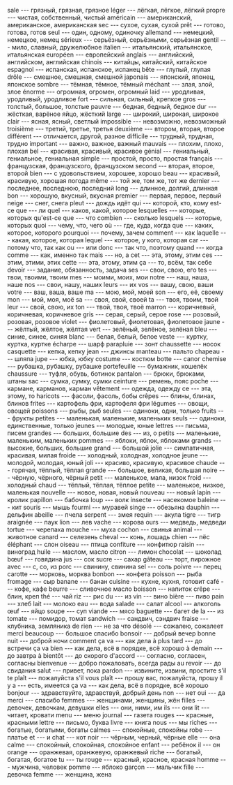 sale --- грязный, грязная, грязное
léger --- лёгкая, лёгкое, лёгкий
propre --- чистая, собственный, чистый
américain --- американский, американское, американская
sec --- сухое, сухая, сухой
prêt --- готово, готова, готов
seul --- один, одному, одиночку
allemand --- немецкий, немецкое, немец
sérieux --- серьёзный, серьёзными, серьёзная
gentil --- мило, славный, дружелюбное
italien --- итальянский, итальянское, итальянская
européen --- европейский
anglais --- английский, английском, английская
chinois --- китайцы, китайский, китайское
espagnol --- испанская, испанское, испанец
bête --- глупый, глупая
drôle --- смешное, смешная, смешной
japonais --- японский, японец, японское
sombre --- тёмная, тёмное, тёмный
méchant --- злая, злой, злое
énorme --- огромная, огромен, огромный
laid --- уродливая, уродливый, уродливое
fort --- сильная, сильный, крепкое
gros --- толстый, большое, толстые
pauvre --- бедная, бедный, бедное
dur --- жёсткая, варёное яйцо, жёсткий
large --- широкий, широкая, широкое
clair --- ясная, ясный, светлый
impossible --- невозможно, невозможный
troisième --- третий, третье, третья
deuxième --- втором, вторая, второе
différent --- отличается, другой, разное
difficile --- трудный, трудная, трудно
important --- важно, важное, важный
mauvais --- плохим, плохо, плохая
bel --- красивая, красивый, красивое
génial --- гениальный, гениальное, гениальная
simple --- простой, просто, простая
français --- французская, французского, французском
second --- вторая, второе, второй
bien --- с удовольствием, хорошее, хорошо
beau --- красивый, красивую, хорошая погода
même --- той же, том же, тот же
dernier --- последнее, последнюю, последний
long --- длинное, долгий, длинная
bon --- хорошую, вкусный, вкусная
premier --- первая, первое, первый
neige --- снег, снега
pleut --- дождь идёт
qui --- которой, кто, кому
est-ce que --- ли
quel --- каков, какой, которое
lesquelles --- которые, которых
qu'est-ce que --- что
combien --- сколько
lesquels --- которые, которых
quoi --- чему, что, чего
où --- где, куда, когда
que --- каких, которое, которого
pourquoi --- почему, зачем
comment --- как
laquelle --- какая, которое, которая
lequel --- которое, у кого, которая
car --- потому что, так как
ou --- или
donc --- так что, поэтому
quand --- когда
comme --- как, именно так
mais --- но, а
cet --- эта, этому, этим
ces --- этим, этими, этих
cette --- эта, этому, этим
ça --- то, всём, так себе
devoir --- задание, обязанность, задача
ses --- свои, свою, его
tes --- твои, твоими, твоим
mes --- моими, моих, мои
notre --- наш, наша, наше
nos --- свои, нашу, наших
leurs --- их
vos --- вашу, свою, ваши
votre --- ваш, ваша, ваше
ma --- мою, мой, моей
son --- его, её, своему
mon --- мой, моя, моё
sa --- своя, свой, своей
ta --- твоя, твоим, твой
leur --- свой, свою, их
ton --- твой, твоя, твоё
marron --- коричневый, коричневая, коричневое
gris --- серая, серый, серое
rose --- розовый, розовая, розовое
violet --- фиолетовый, фиолетовая, фиолетовое
jaune --- жёлтый, жёлтое, жёлтая
vert --- зелёный, зелёное, зелёная
bleu --- синие, синее, синяя
blanc --- белая, белый, белое
veste --- куртку, куртка, куртке
écharpe --- шарф
parapluie --- зонт
chaussette --- носок
casquette --- кепка, кепку
jean --- джинсы
manteau --- пальто
chapeau --- шляпа
jupe --- юбка, юбку
costume --- костюм
botte --- сапог
chemise --- рубашка, рубашку, рубашке
portefeuille --- бумажник, кошелёк
chaussure --- туфля, обувь, ботинок
pantalon --- брюки, брюками, штаны
sac --- сумка, сумку, сумки
ceinture --- ремень, пояс
poche --- кармане, карманов, карман
vêtement --- одежда, одежду
ce --- эта, этому, то
haricots --- фасоли, фасоль, бобы
crêpes --- блины, блинах, блинов
frites --- картофель фри, картофеля фри
légumes --- овощи, овощей
poissons --- рыбы, рыб
seules --- одиноки, одни, только
fruits --- фрукты
petites --- маленькая, маленькие, маленьких
seuls --- одиноки, единственные, только
jeunes --- молодые, юные
lettres --- письма, писем
grandes --- больших, большие
des --- из, о
petits --- маленькие, маленьким, маленьких
pommes --- яблоки, яблок, яблоками
grands --- высокие, больших, большие
grand --- большой
jolie --- симпатичная, красивая, милая
froide --- холодный, холодная, холодное
jeune --- молодой, молодая, юный
joli --- красиво, красивую, красивое
chaude --- горячая, тёплый, тёплая
grande --- большое, великая, большая
noire --- чёрную, чёрного, чёрный
petit --- маленькое, мала, низок
froid --- холодный
chaud --- тёплый, тёплая, тёплое
petite --- маленькое, низкое, маленькая
nouvelle --- новое, новая, новый
nouveau --- новый
lapin --- кролик
papillon --- бабочка
loup --- волк
insecte --- насекомое
baleine --- кит
souris --- мышь
fourmi --- муравей
singe --- обезьяна
dauphin --- дельфин
abeille --- пчела
serpent --- змея
requin --- акула
tigre --- тигр
araignée --- паук
lion --- лев
vache --- корова
ours --- медведь, медведи
tortue --- черепаха
mouche --- муха
cochon --- свинья
animal --- животное
canard --- селезень
cheval --- конь, лошадь
chien --- пёс
éléphant --- слон
oiseau --- птица
confiture --- конфитюр
raisin --- виноград
huile --- маслом, масло
citron --- лимон
chocolat --- шоколад
bœuf --- говядина
jus --- сок
sucre --- сахар
gâteau --- торт, пирожное
avec --- с, со, из
porc --- свинину, свинина
sel --- соль
poivre --- перец
carotte --- морковь, морква
bonbon --- конфета
poisson --- рыба
fromage --- сыр
banane --- банан
cuisine --- кухне, кухня, готовит
café --- кофе, кафе
beurre --- сливочное масло
boisson --- напиток
crêpe --- блин, креп
thé --- чай
riz --- рис
du --- из
vin --- вино
bière --- пиво
pain --- хлеб
lait --- молоко
eau --- вода
salade --- салат
alcool --- алкоголь
œuf --- яйцо
soupe --- суп
viande --- мясо
baguette --- багет
de la --- из
tomate --- помидор, томат
sandwich --- сандвич, сэндвич
fraise --- клубника, земляника
de rien --- не за что
désolé --- сожалею, сожалеет
merci beaucoup --- большое спасибо
bonsoir --- добрый вечер
bonne nuit --- доброй ночи
comment ça va --- как дела
à plus tard --- до встречи
ça va bien --- как дела, всё в порядке, всё хорошо
à demain --- до завтра
à bientôt --- до скорого
d'accord --- согласно, согласен, согласны
bienvenue --- добро пожаловать, всегда рады
au revoir --- до свидания
salut --- привет, пока
pardon --- извините, извини, простите
s'il te plaît --- пожалуйста
s'il vous plaît --- прошу вас, пожалуйста, прошу
il y a --- есть, имеется
ça va --- как дела, всё в порядке, всё хорошо
bonjour --- здравствуйте, здравствуй, добрый день
non --- нет
oui --- да
merci --- спасибо
femmes --- женщинами, женщины, жён
filles --- девочек, девочкам, девушки
elles --- они, ними, им
ils --- они
lit --- читает, кровати
menu --- меню
journal --- газета
rouges --- красные, красными
lettre --- письмо, буква
livre --- книга
nous --- мы
riches --- богатые, богатыми, богаты
calmes --- спокойные, спокойны
robe --- платье
et --- и
chat --- кот
noir --- чёрным, черный, чёрные
elle --- она
calme --- спокойный, спокойная, спокойное
enfant --- ребёнок
il --- он
orange --- оранжевая, оранжевую, оранжевый
riche --- богатый, богатая, богатое
tu --- ты
rouge --- красный, красное, красная
homme --- мужчина, человек
pomme --- яблоко
garçon --- мальчик
fille --- девочка
femme --- женщина, жена